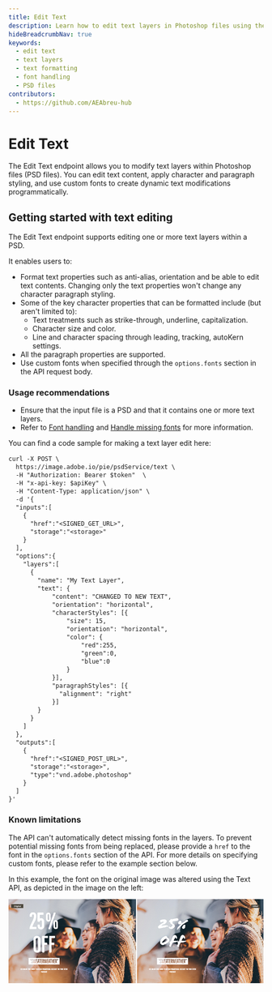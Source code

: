 ```yaml
---
title: Edit Text
description: Learn how to edit text layers in Photoshop files using the Edit Text API endpoint to modify text content, formatting, and styling
hideBreadcrumbNav: true
keywords:
  - edit text
  - text layers
  - text formatting
  - font handling
  - PSD files
contributors:
  - https://github.com/AEAbreu-hub
---
```


# Edit Text

The Edit Text endpoint allows you to modify text layers within Photoshop files (PSD files). You can edit text content, apply character and paragraph styling, and use custom fonts to create dynamic text modifications programmatically.

## Getting started with text editing

The Edit Text endpoint supports editing one or more text layers within a PSD.

It enables users to:

* Format text properties such as anti-alias, orientation and be able to edit text contents. Changing only the text properties won't change any character paragraph styling.
* Some of the key character properties that can be formatted include (but aren't limited to):
  * Text treatments such as strike-through, underline, capitalization.
  * Character size and color.
  * Line and character spacing through leading, tracking, autoKern settings.
* All the paragraph properties are supported.
* Use custom fonts when specified through the `options.fonts` section in the API request body.

### Usage recommendations

* Ensure that the input file is a PSD and that it contains one or more text layers.
* Refer to [Font handling][1] and [Handle missing fonts][2] for more information.

You can find a code sample for making a text layer edit here:

```shell
curl -X POST \
  https://image.adobe.io/pie/psdService/text \
  -H "Authorization: Bearer $token"  \
  -H "x-api-key: $apiKey" \
  -H "Content-Type: application/json" \
  -d '{
  "inputs":[
    {
      "href":"<SIGNED_GET_URL>",
      "storage":"<storage>"
    }
  ],
  "options":{
    "layers":[
      {
        "name": "My Text Layer",
        "text": {
            "content": "CHANGED TO NEW TEXT",
            "orientation": "horizontal",
            "characterStyles": [{
                "size": 15,
                "orientation": "horizontal",
                "color": {
                    "red":255,
                    "green":0,
                    "blue":0
                }
            }],
            "paragraphStyles": [{
              "alignment": "right"
            }]
        }
      }
    ]
  },
  "outputs":[
    {
      "href":"<SIGNED_POST_URL>",
      "storage":"<storage>",
      "type":"vnd.adobe.photoshop"
    }
  ]
}'
```

### Known limitations

The API can't automatically detect missing fonts in the layers. To prevent potential missing fonts from being replaced, please provide a `href` to the font in the `options.fonts` section of the API. For more details on specifying custom fonts, please refer to the example section below.

In this example, the font on the original image was altered using the Text API, as depicted in the image on the left:

![alt image](textlayer_example.png?raw=true "Original Image")

<!-- Links -->
[1]: #font-handling
[2]: #handle-missing-fonts-in-the-document
